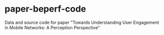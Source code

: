 # paper-beperf-code
Data and source code for paper "Towards Understanding User Engagement in Mobile Networks: A Perception Perspective"
